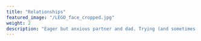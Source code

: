 ```yaml
---
title: "Relationships"
featured_image: "/LEGO_face_cropped.jpg"
weight: 2
description: "Eager but anxious partner and dad. Trying (and sometimes even succeeding!) to introduce my kid to bikes, games, books, French, and more."
---
```

